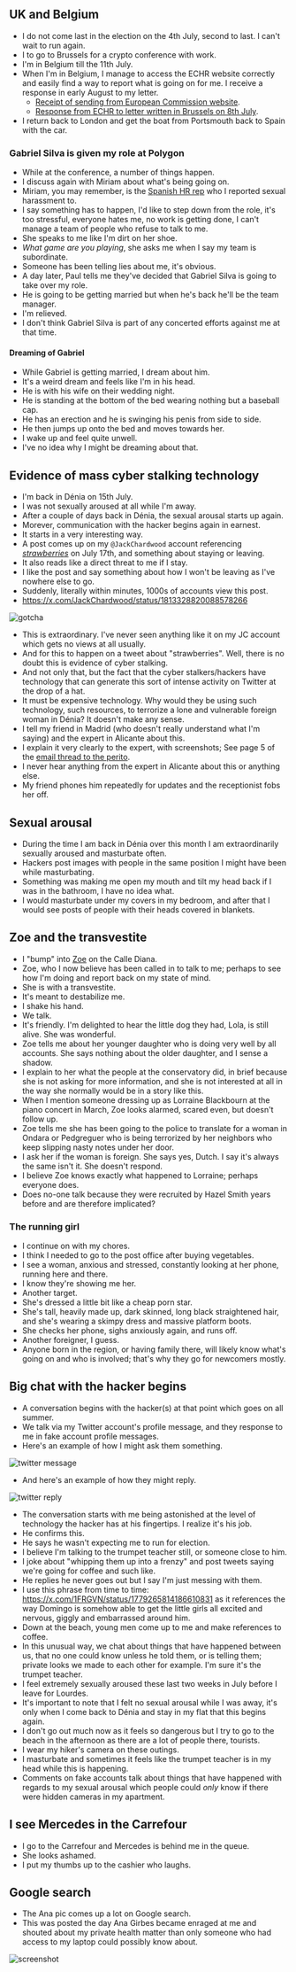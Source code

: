 ## UK and Belgium

- I do not come last in the election on the 4th July, second to last. I can't wait to run again.
- I to go to Brussels for a crypto conference with work.
- I'm in Belgium till the 11th July.
- When I'm in Belgium, I manage to access the ECHR website correctly and easily find a way to report what is going on for me. I receive a response in early August to my letter.
    - [Receipt of sending from European Commission website](../../content/documents/evidence/eu-complaint.png).
    - [Response from ECHR to letter written in Brussels on 8th July](../../content/documents/evidence/ARES%202024_5484609.pdf).
- I return back to London and get the boat from Portsmouth back to Spain with the car.

### Gabriel Silva is given my role at Polygon

- While at the conference, a number of things happen.
- I discuss again with Miriam about what's being going on.
- Miriam, you may remember, is the [Spanish HR rep](may.md#bali) who I reported sexual harassment to.
- I say something has to happen, I'd like to step down from the role, it's too stressful, everyone hates me, no work is getting done, I can't manage a team of people who refuse to talk to me.
- She speaks to me like I'm dirt on her shoe.
- *What game are you playing*, she asks me when I say my team is subordinate.
- Someone has been telling lies about me, it's obvious.
- A day later, Paul tells me they've decided that Gabriel Silva is going to take over my role.
- He is going to be getting married but when he's back he'll be the team manager.
- I'm relieved.
- I don't think Gabriel Silva is part of any concerted efforts against me at that time.

#### Dreaming of Gabriel

- While Gabriel is getting married, I dream about him.
- It's a weird dream and feels like I'm in his head.
- He is with his wife on their wedding night.
- He is standing at the bottom of the bed wearing nothing but a baseball cap.
- He has an erection and he is swinging his penis from side to side.
- He then jumps up onto the bed and moves towards her.
- I wake up and feel quite unwell.
- I've no idea why I might be dreaming about that.

## Evidence of mass cyber stalking technology

- I'm back in Dénia on 15th July. 
- I was not sexually aroused at all while I'm away.
- After a couple of days back in Dénia, the sexual arousal starts up again.
- Morever, communication with the hacker begins again in earnest.
- It starts in a very interesting way.
- A post comes up on my `@JackChardwood` account referencing [*strawberries*](../2023/october.md#strawberries) on July 17th, and something about staying or leaving. 
- It also reads like a direct threat to me if I stay.
- I like the post and say something about how I won't be leaving as I've nowhere else to go.
- Suddenly, literally within minutes, 1000s of accounts view this post.
- https://x.com/JackChardwood/status/1813328820088578266

![gotcha](../../content/images/gotcha.png)

- This is extraordinary. I've never seen anything like it on my JC account which gets no views at all usually.
- And for this to happen on a tweet about "strawberries". Well, there is no doubt this is evidence of cyber stalking.
- And not only that, but the fact that the cyber stalkers/hackers have technology that can generate this sort of intense activity on Twitter at the drop of a hat. 
- It must be expensive technology. Why would they be using such technology, such resources, to terrorize a lone and vulnerable foreign woman in Dénia? It doesn't make any sense.
- I tell my friend in Madrid (who doesn't really understand what I'm saying) and the expert in Alicante about this.
- I explain it very clearly to the expert, with screenshots; See page 5 of the [email thread to the perito](../../content/documents/evidence/comms-with-perito.pdf).
- I never hear anything from the expert in Alicante about this or anything else.
- My friend phones him repeatedly for updates and the receptionist fobs her off.

## Sexual arousal

- During the time I am back in Dénia over this month I am extraordinarily sexually aroused and masturbate often.
- Hackers post images with people in the same position I might have been while masturbating.
- Something was making me open my mouth and tilt my head back if I was in the bathroom, I have no idea what.
- I would masturbate under my covers in my bedroom, and after that I would see posts of people with their heads covered in blankets.

## Zoe and the transvestite

- I "bump" into [Zoe](../early-years/2008.md#zoe) on the Calle Diana.
- Zoe, who I now believe has been called in to talk to me; perhaps to see how I'm doing and report back on my state of mind.
- She is with a transvestite.
- It's meant to destabilize me.
- I shake his hand.
- We talk.
- It's friendly. I'm delighted to hear the little dog they had, Lola, is still alive. She was wonderful.
- Zoe tells me about her younger daughter who is doing very well by all accounts. She says nothing about the older daughter, and I sense a shadow.
- I explain to her what the people at the conservatory did, in brief because she is not asking for more information, and she is not interested at all in the way she normally would be in a story like this.
- When I mention someone dressing up as Lorraine Blackbourn at the piano concert in March, Zoe looks alarmed, scared even, but doesn't follow up.
- Zoe tells me she has been going to the police to translate for a woman in Ondara or Pedgreguer who is being terrorized by her neighbors who keep slipping nasty notes under her door.
- I ask her if the woman is foreign. She says yes, Dutch. I say it's always the same isn't it. She doesn't respond.
- I believe Zoe knows exactly what happened to Lorraine; perhaps everyone does.
- Does no-one talk because they were recruited by Hazel Smith years before and are therefore implicated?

### The running girl

- I continue on with my chores. 
- I think I needed to go to the post office after buying vegetables.
- I see a woman, anxious and stressed, constantly looking at her phone, running here and there.
- I know they're showing me her.
- Another target.
- She's dressed a little bit like a cheap porn star.
- She's tall, heavily made up, dark skinned, long black straightened hair, and she's wearing a skimpy dress and massive platform boots.
- She checks her phone, sighs anxiously again, and runs off.
- Another foreigner, I guess.
- Anyone born in the region, or having family there, will likely know what's going on and who is involved; that's why they go for newcomers mostly.

## Big chat with the hacker begins

- A conversation begins with the hacker(s) at that point which goes on all summer.
- We talk via my Twitter account's profile message, and they response to me in fake account profile messages.
- Here's an example of how I might ask them something.

![twitter message](../../content/images/example%20message.png)

- And here's an example of how they might reply.

![twitter reply](../../content/images/threats/marc-panico.png)

- The conversation starts with me being astonished at the level of technology the hacker has at his fingertips. I realize it's his job.
- He confirms this.
- He says he wasn't expecting me to run for election.
- I believe I'm talking to the trumpet teacher still, or someone close to him.
- I joke about "whipping them up into a frenzy" and post tweets saying we're going for coffee and such like.
- He replies he never goes out but I say I'm just messing with them.
- I use this phrase from time to time: https://x.com/1FRGVN/status/1779265814186610831 as it references the way Domingo is somehow able to get the little girls all excited and nervous, giggly and embarrassed around him.
- Down at the beach, young men come up to me and make references to coffee.
- In this unusual way, we chat about things that have happened between us, that no one could know unless he told them, or is telling them; private looks we made to each other for example. I'm sure it's the trumpet teacher.
- I feel extremely sexually aroused these last two weeks in July before I leave for Lourdes.
- It's important to note that I felt no sexual arousal while I was away, it's only when I come back to Dénia and stay in my flat that this begins again.
- I don't go out much now as it feels so dangerous but I try to go to the beach in the afternoon as there are a lot of people there, tourists.
- I wear my hiker's camera on these outings.
- I masturbate and sometimes it feels like the trumpet teacher is in my head while this is happening. 
- Comments on fake accounts talk about things that have happened with regards to my sexual arousal which people could *only* know if there were hidden cameras in my apartment.

## I see Mercedes in the Carrefour

- I go to the Carrefour and Mercedes is behind me in the queue.
- She looks ashamed.
- I put my thumbs up to the cashier who laughs.

## Google search

- The Ana pic comes up a lot on Google search.
- This was posted the day Ana Girbes became enraged at me and shouted about my private health matter than only someone who had access to my laptop could possibly know about.

![screenshot](../../content/images/google-searches/july-24.JPG)
